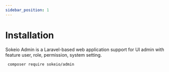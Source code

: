 ```yaml
---
sidebar_position: 1
---
```


# Installation

Sokeio Admin is a Laravel-based web application support for UI admin with feature user, role, permission, system setting.

```bash
 composer require sokeio/admin
```
